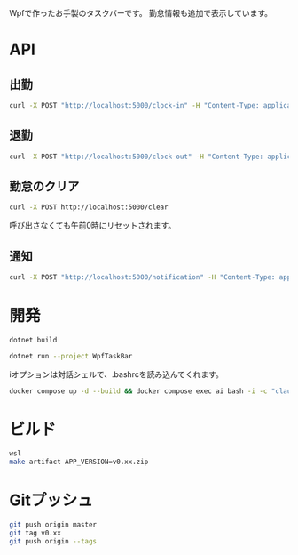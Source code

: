 Wpfで作ったお手製のタスクバーです。
勤怠情報も追加で表示しています。

# API

## 出勤

```sh
curl -X POST "http://localhost:5000/clock-in" -H "Content-Type: application/json" -d "{\"date\": \"2025-06-04T09:55:00\"}"
```

## 退勤

```sh
curl -X POST "http://localhost:5000/clock-out" -H "Content-Type: application/json" -d "{\"date\": \"2025-06-04T19:34:00\"}"
```

## 勤怠のクリア

```sh
curl -X POST http://localhost:5000/clear
```

呼び出さなくても午前0時にリセットされます。

## 通知

```sh
curl -X POST "http://localhost:5000/notification" -H "Content-Type: application/json" -d "{\"title\": \"通知タイトル\", \"message\": \"通知内容\"}"
```

# 開発

```sh
dotnet build
```

```sh
dotnet run --project WpfTaskBar
```

iオプションは対話シェルで、.bashrcを読み込んでくれます。
```sh
docker compose up -d --build && docker compose exec ai bash -i -c "claude -c"
```

# ビルド

```sh
wsl
make artifact APP_VERSION=v0.xx.zip
```

# Gitプッシュ

```sh
git push origin master
git tag v0.xx
git push origin --tags
```
